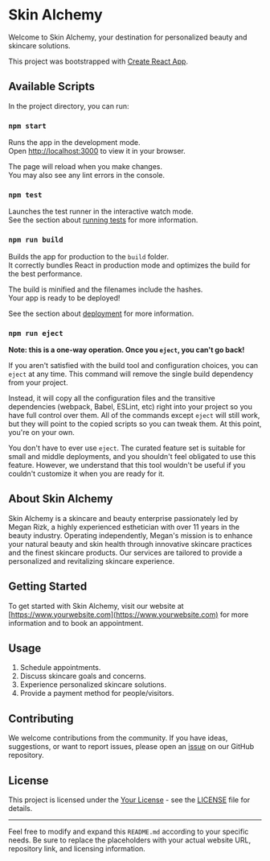 # Skin Alchemy

Welcome to Skin Alchemy, your destination for personalized beauty and skincare solutions.

This project was bootstrapped with [Create React App](https://github.com/facebook/create-react-app).

## Available Scripts

In the project directory, you can run:

### `npm start`

Runs the app in the development mode.\
Open [http://localhost:3000](http://localhost:3000) to view it in your browser.

The page will reload when you make changes.\
You may also see any lint errors in the console.

### `npm test`

Launches the test runner in the interactive watch mode.\
See the section about [running tests](https://facebook.github.io/create-react-app/docs/running-tests) for more information.

### `npm run build`

Builds the app for production to the `build` folder.\
It correctly bundles React in production mode and optimizes the build for the best performance.

The build is minified and the filenames include the hashes.\
Your app is ready to be deployed!

See the section about [deployment](https://facebook.github.io/create-react-app/docs/deployment) for more information.

### `npm run eject`

**Note: this is a one-way operation. Once you `eject`, you can't go back!**

If you aren't satisfied with the build tool and configuration choices, you can `eject` at any time. This command will remove the single build dependency from your project.

Instead, it will copy all the configuration files and the transitive dependencies (webpack, Babel, ESLint, etc) right into your project so you have full control over them. All of the commands except `eject` will still work, but they will point to the copied scripts so you can tweak them. At this point, you're on your own.

You don't have to ever use `eject`. The curated feature set is suitable for small and middle deployments, and you shouldn't feel obligated to use this feature. However, we understand that this tool wouldn't be useful if you couldn't customize it when you are ready for it.

## About Skin Alchemy
Skin Alchemy is a skincare and beauty enterprise passionately led by Megan Rizk, a highly experienced esthetician with over 11 years in the beauty industry. Operating independently, Megan's mission is to enhance your natural beauty and skin health through innovative skincare practices and the finest skincare products. Our services are tailored to provide a personalized and revitalizing skincare experience.

## Getting Started
To get started with Skin Alchemy, visit our website at [https://www.yourwebsite.com](https://www.yourwebsite.com) for more information and to book an appointment.

## Usage
1. Schedule appointments.
2. Discuss skincare goals and concerns.
3. Experience personalized skincare solutions.
4. Provide a payment method for people/visitors.


## Contributing
We welcome contributions from the community. If you have ideas, suggestions, or want to report issues, please open an [issue](https://github.com/yourusername/yourrepository/issues) on our GitHub repository.

## License
This project is licensed under the [Your License](LICENSE) - see the [LICENSE](LICENSE) file for details.

---

Feel free to modify and expand this `README.md` according to your specific needs. Be sure to replace the placeholders with your actual website URL, repository link, and licensing information.
